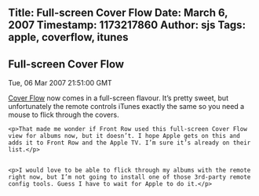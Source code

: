 Title: Full-screen Cover Flow
Date: March 6, 2007
Timestamp: 1173217860
Author: sjs
Tags: apple, coverflow, itunes
----


  <a href="http://web.archive.org/web/20070316171948/http://sami.samhuri.net/admin/content/edit/1363" class="admintools" id="admin_article" style="display: none;">edit</a>
  <h2>Full-screen Cover Flow</h2>
  <p class="auth"><!-- Posted by <a href="mailto:sjs@uvic.ca">Sami Jensen Samhuri</a> -->
  <span class="typo_date" title="Tue, 06 Mar 2007 21:51:00 GMT">Tue, 06 Mar 2007 21:51:00 GMT</span></p>
  <p><a href="http://web.archive.org/web/20070316171948/http://www.apple.com/itunes/jukebox/coverflow.html">Cover Flow</a> now comes in a full-screen flavour. It’s pretty sweet, but unfortunately the remote controls iTunes exactly the same so you need a mouse to flick through the covers.</p>


	<p>That made me wonder if Front Row used this full-screen Cover Flow view for albums now, but it doesn’t. I hope Apple gets on this and adds it to Front Row and the Apple TV. I’m sure it’s already on their list.</p>


	<p>I would love to be able to flick through my albums with the remote right now, but I’m not going to install one of those 3rd-party remote config tools. Guess I have to wait for Apple to do it.</p>


